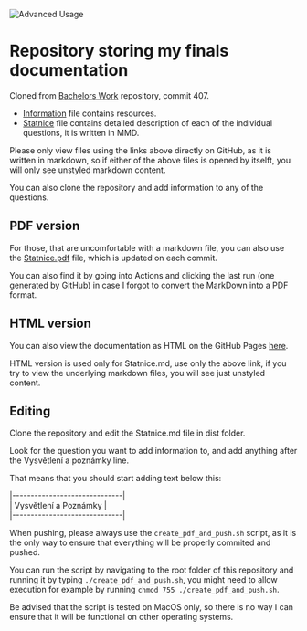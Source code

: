 ![Advanced Usage](https://github.com/Dominik-97/StanicoveZkousky/workflows/Advanced%20Usage/badge.svg)
# Repository storing my finals documentation

Cloned from [Bachelors Work](https://github.com/Dominik-97/BachelorsWork/tree/Statni_Zkousky) repository, commit 407.

* [Information](Information.md) file contains resources.
* [Statnice](Statnice.md) file contains detailed description of each of the individual questions, it is written in MMD.

Please only view files using the links above directly on GitHub, as it is written in markdown, so if either of the above files is opened by itselft, you will only see unstyled markdown content.

You can also clone the repository and add information to any of the questions.

## PDF version

For those, that are uncomfortable with a markdown file, you can also use the [Statnice.pdf](pdfVersion/Statnice.pdf) file, which is updated on each commit.

You can also find it by going into Actions and clicking the last run (one generated by GitHub) in case I forgot to convert the MarkDown into a PDF format.

## HTML version

You can also view the documentation as HTML on the GitHub Pages [here](https://dominik-97.github.io/StanicoveZkousky/dist/index.html).

HTML version is used only for Statnice.md, use only the above link, if you try to view the underlying markdown files, you will see just unstyled content.

## Editing

Clone the repository and edit the Statnice.md file in dist folder.

Look for the question you want to add information to, and add anything after the Vysvětlení a poznámky line.

That means that you should start adding text below this:

\|------------------------------\| <br>
\| Vysvětlení a Poznámky \| <br>
\|------------------------------\| <br>

When pushing, please always use the `create_pdf_and_push.sh` script, as it is the only way to ensure that everything will be properly commited and pushed.

You can run the script by navigating to the root folder of this repository and running it by typing `./create_pdf_and_push.sh`, you might need to allow execution for example by running `chmod 755 ./create_pdf_and_push.sh`.

Be advised that the script is tested on MacOS only, so there is no way I can ensure that it will be functional on other operating systems.
